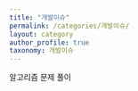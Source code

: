 ```yaml
---
title: "개발이슈"
permalink: /categories/개발이슈/
layout: category
author_profile: true
taxonomy: 개발이슈
---
```


알고리즘 문제 풀이